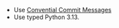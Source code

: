 - Use [Convential Commit Messages](https://www.conventionalcommits.org/en/v1.0.0/)
- Use typed Python 3.13.